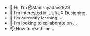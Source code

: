 - 👋 Hi, I’m @Manishyadav2829
- 👀 I’m interested in ...UI/UX Designing
- 🌱 I’m currently learning ...
- 💞️ I’m looking to collaborate on ...
- 📫 How to reach me ...

<!---
Manishyadav2829/Manishyadav2829 is a ✨ special ✨ repository because its `README.md` (this file) appears on your GitHub profile.
You can click the Preview link to take a look at your changes.
--->
